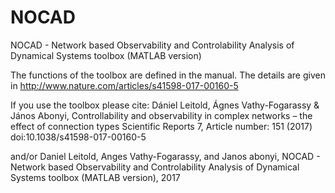 # NOCAD
NOCAD - Network based Observability and Controlability Analysis of Dynamical Systems toolbox (MATLAB version)

The functions of the toolbox are defined in the manual.
The details are given in http://www.nature.com/articles/s41598-017-00160-5


If you use the toolbox please cite: 
Dániel Leitold, Ágnes Vathy-Fogarassy & János Abonyi, 
Controllability and observability in complex networks – the effect of connection types
Scientific Reports 7, Article number: 151 (2017)
doi:10.1038/s41598-017-00160-5

and/or
Daniel Leitold, Anges Vathy-Fogarassy, and Janos abonyi, 
NOCAD - Network based Observability and Controlability Analysis of Dynamical Systems toolbox (MATLAB version), 2017








